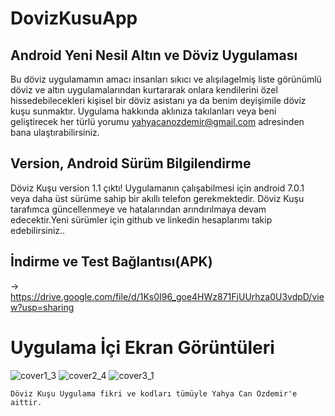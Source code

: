 # DovizKusuApp

## Android Yeni Nesil Altın ve Döviz Uygulaması

Bu döviz uygulamamın amacı insanları sıkıcı ve alışılagelmiş liste görünümlü döviz ve altın uygulamalarından kurtararak onlara kendilerini özel hissedebilecekleri kişisel bir döviz asistanı ya da benim deyişimile döviz kuşu sunmaktır. Uygulama hakkında aklınıza takılanları veya beni geliştirecek her türlü yorumu yahyacanozdemir@gmail.com adresinden bana ulaştırabilirsiniz. 

## Version, Android Sürüm Bilgilendirme 
Döviz Kuşu version 1.1 çıktı! 
Uygulamanın çalışabilmesi için android 7.0.1 veya daha üst sürüme sahip bir akıllı telefon gerekmektedir. Döviz Kuşu tarafımca güncellenmeye ve hatalarından arındırılmaya devam edecektir.Yeni sürümler için github ve linkedin hesaplarımı takip edebilirsiniz..

## İndirme ve Test Bağlantısı(APK)
-> https://drive.google.com/file/d/1Ks0I96_goe4HWz871FjUUrhza0U3vdpD/view?usp=sharing

# Uygulama İçi Ekran Görüntüleri
![cover1_3](https://user-images.githubusercontent.com/43846778/98045534-b09d4c80-1e39-11eb-8714-126df060c3eb.jpg)
![cover2_4](https://user-images.githubusercontent.com/43846778/98045542-b4c96a00-1e39-11eb-9b94-8bc05904e98f.jpg)
![cover3_1](https://user-images.githubusercontent.com/43846778/98045556-b98e1e00-1e39-11eb-82c0-99b6904963d0.jpg)









    Döviz Kuşu Uygulama fikri ve kodları tümüyle Yahya Can Özdemir'e aittir. 


